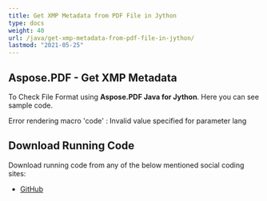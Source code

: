 ```yaml
---
title: Get XMP Metadata from PDF File in Jython
type: docs
weight: 40
url: /java/get-xmp-metadata-from-pdf-file-in-jython/
lastmod: "2021-05-25"
---
```


## Aspose.PDF - Get XMP Metadata

To Check File Format using **Aspose.PDF Java for Jython**. Here you can see sample code.

Error rendering macro 'code' : Invalid value specified for parameter lang

## Download Running Code

Download running code from any of the below mentioned social coding sites:

- [GitHub](https://github.com/aspose-pdf/Aspose.PDF-for-Java/releases)
